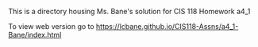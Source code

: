This is a directory housing Ms. Bane's solution for CIS 118 Homework a4_1 

To view web version go to https://lcbane.github.io/CIS118-Assns/a4_1-Bane/index.html
